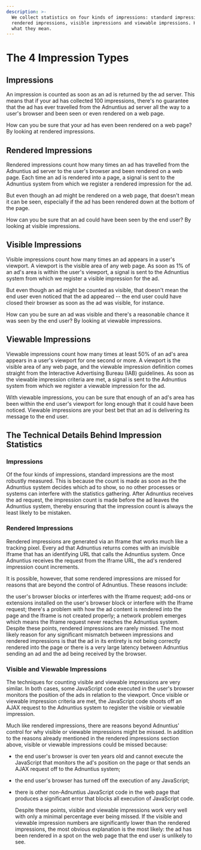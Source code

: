 ```yaml
---
description: >-
  We collect statistics on four kinds of impressions: standard impressions,
  rendered impressions, visible impressions and viewable impressions. Here's
  what they mean.
---
```


# The 4 Impression Types

## Impressions

An impression is counted as soon as an ad is returned by the ad server. This means that if your ad has collected 100 impressions, there's no guarantee that the ad has ever travelled from the Adnuntius ad server all the way to a user's browser and been seen or even rendered on a web page.

How can you be sure that your ad has even been rendered on a web page? By looking at rendered impressions.

## Rendered Impressions

Rendered impressions count how many times an ad has travelled from the Adnuntius ad server to the user's browser and been rendered on a web page. Each time an ad is rendered into a page, a signal is sent to the Adnuntius system from which we register a rendered impression for the ad.

But even though an ad might be rendered on a web page, that doesn't mean it can be seen, especially if the ad has been rendered down at the bottom of the page.

How can you be sure that an ad could have been seen by the end user? By looking at visible impressions.

## Visible Impressions

Visible impressions count how many times an ad appears in a user's viewport. A viewport is the visible area of any web page. As soon as 1% of an ad's area is within the user's viewport, a signal is sent to the Adnuntius system from which we register a visible impression for the ad.

But even though an ad might be counted as visible, that doesn't mean the end user even noticed that the ad appeared -- the end user could have closed their browser as soon as the ad was visible, for instance.

How can you be sure an ad was visible and there's a reasonable chance it was seen by the end user? By looking at viewable impressions.

## Viewable Impressions

Viewable impressions count how many times at least 50% of an ad's area appears in a user's viewport for one second or more. A viewport is the visible area of any web page, and the viewable impression definition comes straight from the Interactive Advertising Bureau \(IAB\) guidelines. As soon as the viewable impression criteria are met, a signal is sent to the Adnuntius system from which we register a viewable impression for the ad.

With viewable impressions, you can be sure that enough of an ad's area has been within the end user's viewport for long enough that it could have been noticed. Viewable impressions are your best bet that an ad is delivering its message to the end user.

## The Technical Details Behind Impression Statistics

### Impressions

Of the four kinds of impressions, standard impressions are the most robustly measured. This is because the count is made as soon as the the Adnuntius system decides which ad to show, so no other processes or systems can interfere with the statistics gathering. After Adnuntius receives the ad request, the impression count is made before the ad leaves the Adnuntius system, thereby ensuring that the impression count is always the least likely to be mistaken.

### Rendered Impressions

Rendered impressions are generated via an Iframe that works much like a tracking pixel. Every ad that Adnuntius returns comes with an invisible Iframe that has an identifying URL that calls the Adnuntius system. Once Adnuntius receives the request from the Iframe URL, the ad's rendered impression count increments.

It is possible, however, that some rendered impressions are missed for reasons that are beyond the control of Adnuntius. These reasons include:

the user's browser blocks or interferes with the Iframe request; add-ons or extensions installed on the user's browser block or interfere with the Iframe request; there's a problem with how the ad content is rendered into the page and the Iframe is not created properly; a network problem emerges which means the Iframe request never reaches the Adnuntius system. Despite these points, rendered impressions are rarely missed. The most likely reason for any significant mismatch between impressions and rendered impressions is that the ad in its entirety is not being correctly rendered into the page or there is a very large latency between Adnuntius sending an ad and the ad being received by the browser.

### Visible and Viewable Impressions

The techniques for counting visible and viewable impressions are very similar. In both cases, some JavaScript code executed in the user's browser monitors the position of the ads in relation to the viewport. Once visible or viewable impression criteria are met, the JavaScript code shoots off an AJAX request to the Adnuntius system to register the visible or viewable impression.

Much like rendered impressions, there are reasons beyond Adnuntius' control for why visible or viewable impressions might be missed. In addition to the reasons already mentioned in the rendered impressions section above, visible or viewable impressions could be missed because:

* the end user's browser is over ten years old and cannot execute the JavaScript that monitors the ad's position on the page or that sends an AJAX request off to the Adnuntius system;
* the end user's browser has turned off the execution of any JavaScript;
* there is other non-Adnuntius JavaScript code in the web page that produces a significant error that blocks all execution of JavaScript code.

  Despite these points, visible and viewable impressions work very well with only a minimal percentage ever being missed. If the visible and viewable impression numbers are significantly lower than the rendered impressions, the most obvious explanation is the most likely: the ad has been rendered in a spot on the web page that the end user is unlikely to see.


